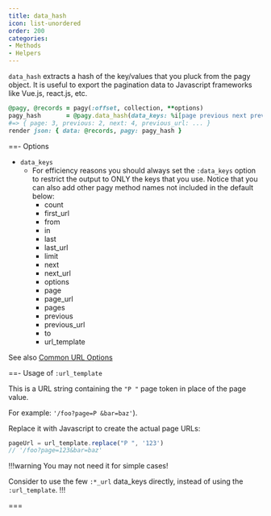 ```yaml
---
title: data_hash
icon: list-unordered
order: 200
categories:
- Methods
- Helpers
---
```


`data_hash` extracts a hash of the key/values that you pluck from the pagy object. It is useful to export the pagination
data to Javascript frameworks like Vue.js, react.js, etc.

```ruby Controller (action)
@pagy, @records = pagy(:offset, collection, **options)
pagy_hash       = @pagy.data_hash(data_keys: %i[page previous next previous_url next_url ...])
#=> { page: 3, previous: 2, next: 4, previous_url: ... } 
render json: { data: @records, pagy: pagy_hash }
```

==- Options

- `data_keys`
  - For efficiency reasons you should always set the `:data_keys` option to restrict the output to ONLY the keys that you use.
    Notice that you can also add other pagy method names not included in the default below:
    - count
    - first_url
    - from
    - in
    - last
    - last_url
    - limit
    - next
    - next_url
    - options
    - page
    - page_url
    - pages
    - previous
    - previous_url
    - to
    - url_template

See also [Common URL Options](../methods#common-url-options)

==- Usage of `:url_template`

This is a URL string containing the `"P "` page token in place of the page value. 

For example: `'/foo?page=P &bar=baz'`).

Replace it with Javascript to create the actual page URLs:

```js
pageUrl = url_template.replace("P ", '123')
// '/foo?page=123&bar=baz'
```

!!!warning You may not need it for simple cases!

Consider to use the few `:*_url` data_keys directly, instead of using the `:url_template`.
!!!

===
